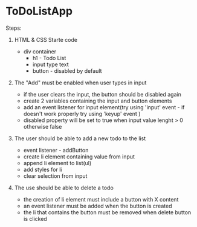 # ToDoListApp

Steps:

1. HTML & CSS Starte code

   - div container
     - h1 - Todo List
     - input type text
     - button - disabled by default

2. The "Add" must be enabled when user types in input

   - if the user clears the input, the button should be disabled again
   - create 2 variables containing the input and button elements
   - add an event listener for input element(try using 'input' event - if doesn't work properly try using 'keyup' event )
   - disabled property will be set to true when input value lenght > 0 otherwise false

3. The user should be able to add a new todo to the list

   - event listener - addButton
   - create li element containing value from input
   - append li element to list(ul)
   - add styles for li
   - clear selection from input

4. The use should be able to delete a todo
   - the creation of li element must include a button with X content
   - an event listener must be added when the button is created
   - the li that contains the button must be removed when delete button is clicked
